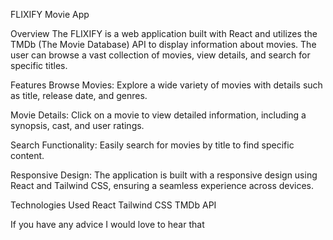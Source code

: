 FLIXIFY Movie App

Overview
The FLIXIFY is a web application built with React and utilizes the TMDb (The Movie Database) API to display information about movies. The user can browse a vast collection of movies, view details, and search for specific titles.

Features
Browse Movies: Explore a wide variety of movies with details such as title, release date, and genres.

Movie Details: Click on a movie to view detailed information, including a synopsis, cast, and user ratings.

Search Functionality: Easily search for movies by title to find specific content.

Responsive Design: The application is built with a responsive design using React and Tailwind CSS, ensuring a seamless experience across devices.

Technologies Used
React
Tailwind CSS
TMDb API

If you have any advice I would love to hear that
